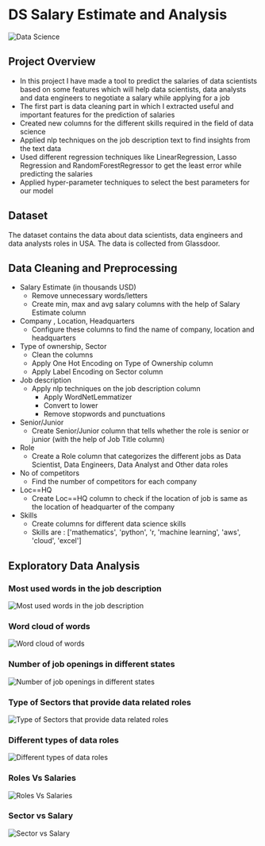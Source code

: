 # DS Salary Estimate and Analysis
![Data Science](https://github.com/the-vergil/DS-Salary-Estimate-and-Analysis/blob/master/images/ds.jpg)

## Project Overview
- In this project I have made a tool to predict the salaries of data scientists based on some features which will help data scientists, data analysts and data engineers to negotiate a salary while applying for a job
- The first part is data cleaning part in which I extracted useful and important features for the prediction of salaries
- Created new columns for the different skills required in the field of data science
- Applied nlp techniques on the job description text to find insights from the text data
- Used different regression techniques like LinearRegression, Lasso Regression and RandomForestRegressor to get the least error while predicting the salaries
- Applied hyper-parameter techniques to select the best parameters for our model

## Dataset
The dataset contains the data about data scientists, data engineers and data analysts roles in USA. 
The data is collected from Glassdoor. 

## Data Cleaning and Preprocessing
- Salary Estimate (in thousands USD)
  - Remove unnecessary words/letters
  - Create min, max and avg salary columns with the help of Salary Estimate column
- Company , Location, Headquarters
  - Configure these columns to find the name of company, location and headquarters
- Type of ownership, Sector
  - Clean the columns
  - Apply One Hot Encoding on Type of Ownership column
  - Apply Label Encoding on Sector column
- Job description
  - Apply nlp techniques on the job description column
    - Apply WordNetLemmatizer
    - Convert to lower
    - Remove stopwords and punctuations
- Senior/Junior
  - Create Senior/Junior column that tells whether the role is senior or junior (with the help of Job Title column)
- Role
  - Create a Role column that categorizes the different jobs as Data Scientist, Data Engineers, Data Analyst and Other data roles
- No of competitors
  - Find the number of competitors for each company
- Loc==HQ
  - Create Loc==HQ column to check if the location of job is same as the location of headquarter of the company
- Skills
  - Create columns for different data science skills
  - Skills are : ['mathematics', 'python', 'r, 'machine learning', 'aws', 'cloud', 'excel']

## Exploratory Data Analysis
### Most used words in the job description
![Most used words in the job description](https://github.com/the-vergil/DS-Salary-Estimate-and-Analysis/blob/master/images/words.png)

### Word cloud of words
![Word cloud of words](https://github.com/the-vergil/DS-Salary-Estimate-and-Analysis/blob/master/images/word_cloud.png)

### Number of job openings in different states
![Number of job openings in different states](https://github.com/the-vergil/DS-Salary-Estimate-and-Analysis/blob/master/images/location.png)

### Type of Sectors that provide data related roles
![Type of Sectors that provide data related roles](https://github.com/the-vergil/DS-Salary-Estimate-and-Analysis/blob/master/images/sector.png)

### Different types of data roles
![Different types of data roles](https://github.com/the-vergil/DS-Salary-Estimate-and-Analysis/blob/master/images/role.png)

### Roles Vs Salaries
![Roles Vs Salaries](https://github.com/the-vergil/DS-Salary-Estimate-and-Analysis/blob/master/images/rolesVSsalaries.png) 

### Sector vs Salary
![Sector vs Salary](https://github.com/the-vergil/DS-Salary-Estimate-and-Analysis/blob/master/images/sectorvssalary.png)
